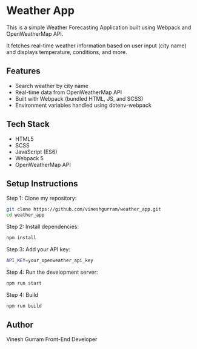 
# Weather App

This is a simple Weather Forecasting Application built using Webpack and OpenWeatherMap API.

It fetches real-time weather information based on user input (city name) and displays temperature, conditions, and more.



## Features

- Search weather by city name
- Real-time data from OpenWeatherMap API
- Built with Webpack (bundled HTML, JS, and SCSS)
- Environment variables handled using dotenv-webpack

## Tech Stack

- HTML5
- SCSS
- JavaScript (ES6)
- Webpack 5
- OpenWeatherMap API


## Setup Instructions

 Step 1: Clone my repository:

```bash
git clone https://github.com/vineshgurram/weather_app.git
cd weather_app
```

Step 2: Install dependencies:

```bash
npm install
```

Step 3: Add your API key:

```bash
API_KEY=your_openweather_api_key
```

Step 4: Run the development server:
    
```bash
npm run start
```

Step 4: Build

```bash
npm run build
```

## Author   

Vinesh Gurram
Front-End Developer